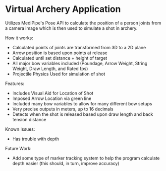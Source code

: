 # Virtual Archery Application
Utilizes MediPipe's Pose API to calculate the position of a person joints from a camera image which is then used to simulate a shot in archery.

How it works:

 - Calculated points of joints are transformed from 3D to a 2D plane
 - Arrow position is based upon points at release
 - Calculated until set distance + height of target
 - All major bow variables included (Poundage, Arrow Weight, String Weight, Draw Length, and Rated fps)
 - Projectile Physics Used for simulation of shot

Features:

 - Includes Visual Aid for Location of Shot
 - Imposed Arrow Location via green line
 - Included many bow variables to allow for many different bow setups
 - Very precise outputs in meters, up to 16 decimals
 - Detects when the shot is released based upon draw length and back tension distance

Known Issues:

 - Has trouble with depth

Future Work:

 - Add some type of marker tracking system to help the program calculate depth easier (this should, in turn, improve accuracy)
